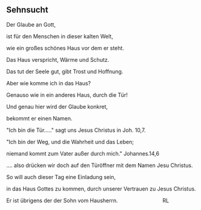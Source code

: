 ## Sehnsucht 
Der Glaube an Gott,

ist für den Menschen in dieser kalten Welt,

wie ein großes schönes Haus vor dem er steht.

Das Haus verspricht, Wärme und Schutz.

Das tut der Seele gut, gibt Trost und Hoffnung.

Aber wie komme ich in das Haus?

Genauso wie in ein anderes Haus, durch die Tür!

Und genau hier wird der Glaube konkret,

bekommt er einen Namen.

"Ich bin die Tür....." sagt uns Jesus Christus in Joh. 10,7.

"Ich bin der Weg, und die Wahrheit und das Leben;

niemand kommt zum Vater außer durch mich." Johannes.14,6

.... also drücken wir doch auf den Türöffner mit dem Namen Jesu Christus.

So will auch dieser Tag eine Einladung sein,

in das Haus Gottes zu kommen, durch unserer Vertrauen zu Jesus Christus.

Er ist übrigens der der Sohn vom Hausherrn.                              RL

